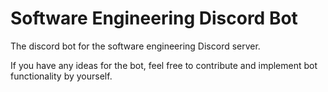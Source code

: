 # Software Engineering Discord Bot
The discord bot for the software engineering Discord server.

If you have any ideas for the bot, feel free to contribute and implement bot functionality by yourself. 

